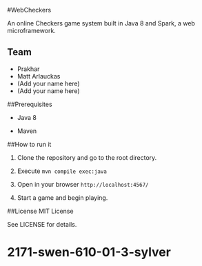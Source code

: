 #WebCheckers

An online Checkers game system built in Java 8 and Spark, a web
microframework.

## Team

- Prakhar 
- Matt Arlauckas
- (Add your name here)
- (Add your name here)

##Prerequisites

- Java 8

- Maven


##How to run it

1. Clone the repository and go to the root directory.

2. Execute `mvn compile exec:java`

3. Open in your browser `http://localhost:4567/`

4. Start a game and begin playing.


##License
MIT License

See LICENSE for details.
# 2171-swen-610-01-3-sylver
